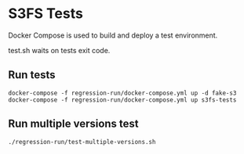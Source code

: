 # S3FS Tests

Docker Compose is used to build and deploy a test environment.

test.sh waits on tests exit code.
## Run tests
```
docker-compose -f regression-run/docker-compose.yml up -d fake-s3
docker-compose -f regression-run/docker-compose.yml up s3fs-tests
```

## Run multiple versions test
```
./regression-run/test-multiple-versions.sh
```
